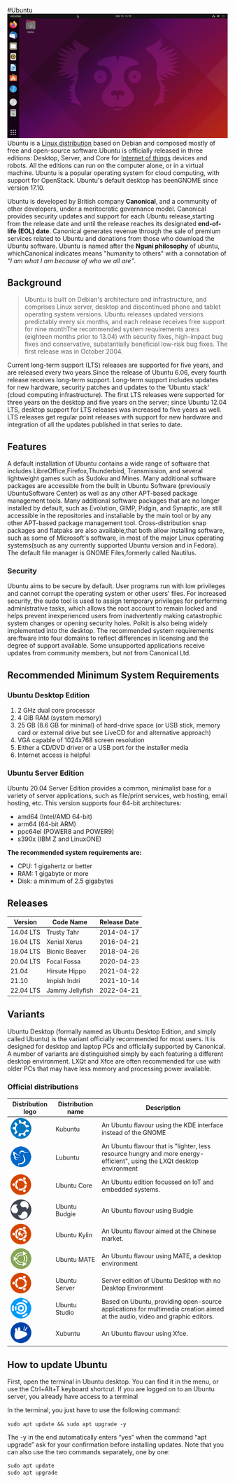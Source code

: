 #Ubuntu 
![Ubuntu image](desktop.png)
Ubuntu is a [Linux distribution](https://en.wikipedia.org/wiki/Linux_distribution) based on Debian and composed mostly of free and open-source software.Ubuntu is officially released in three editions: Desktop, Server, and Core for [Internet of things](https://en.wikipedia.org/wiki/Internet_of_things) devices and robots. All the editions can run on the computer alone, or in a virtual machine. Ubuntu is a popular operating system for cloud computing, with support for OpenStack. Ubuntu's default desktop has beenGNOME since version 17.10.

Ubuntu is developed by British company **Canonical**, and a community of other developers, under a meritocratic governance model. Canonical provides security updates and support for each Ubuntu release,starting from the release date and until the release reaches its designated **end-of-life (EOL) date**. Canonical generates revenue through the sale of premium services related to Ubuntu and donations from those who download the Ubuntu software. Ubuntu is named after the **Nguni philosophy** of ubuntu, whichCanonical indicates means "humanity to others" with a connotation of *"I am what I am because of who we all are"*.

## Background
>Ubuntu is built on Debian's architecture and infrastructure, and comprises Linux server, desktop and discontinued phone and tablet operating system versions. Ubuntu releases updated versions predictably every six months, and each release receives free support for nine monthThe recommended system requirements are:s (eighteen months prior to 13.04) with security fixes, high-impact bug fixes and conservative, substantially beneficial low-risk bug fixes. The first release was in October 2004.

Current long-term support (LTS) releases are supported for five years, and are released every two years.Since the release of Ubuntu 6.06, every fourth release receives long-term support. Long-term support includes updates for new hardware, security patches and updates to the 'Ubuntu stack' (cloud computing infrastructure). The first LTS releases were supported for three years on the desktop and five years on the server; since Ubuntu 12.04 LTS, desktop support for LTS releases was increased to five years as well. LTS releases get regular point releases with support for new hardware and integration of all the updates published in that series to date.

## Features 
A default installation of Ubuntu contains a wide range of software that includes LibreOffice,Firefox,Thunderbird, Transmission, and several lightweight games such as Sudoku and Mines. Many additional software packages are accessible from the built in Ubuntu Software (previously UbuntuSoftware Center) as well as any other APT-based package management tools. Many additional software packages that are no longer installed by default, such as Evolution, GIMP, Pidgin, and Synaptic, are still accessible in the repositories and installable by the main tool or by any other APT-based package management tool. Cross-distribution snap packages and flatpaks are also available,that both allow installing software, such as some of Microsoft's software, in most of the major Linux operating systems(such as any currently supported Ubuntu version and in Fedora). The default file manager is GNOME Files,formerly called Nautilus.

### Security
Ubuntu aims to be secure by default. User programs run with low privileges and cannot corrupt the operating system or other users' files. For increased security, the sudo tool is used to assign temporary privileges for performing administrative tasks, which allows the root account to remain locked and helps prevent inexperienced users from inadvertently making catastrophic system changes or opening security holes. Polkit is also being widely implemented into the desktop. The recommended system requirements are:ftware into four domains to reflect differences in licensing and the degree of support available. Some unsupported applications receive updates from community members, but not from Canonical Ltd.

## Recommended Minimum System Requirements

### Ubuntu Desktop Edition
1. 2 GHz dual core processor
2. 4 GiB RAM (system memory)
3. 25 GB (8.6 GB for minimal) of hard-drive space (or USB stick, memory card or external drive but see LiveCD for and alternative approach)
4. VGA capable of 1024x768 screen resolution 
5. Either a CD/DVD driver or a USB port for the installer media
6. Internet access is helpful

### Ubuntu Server Edition
Ubuntu 20.04 Server Edition provides a common, minimalist base for a variety of server applications, such as file/print services, web hosting, email hosting, etc. This version supports four 64-bit architectures:
* amd64 (Intel/AMD 64-bit)
* arm64 (64-bit ARM)
* ppc64el (POWER8 and POWER9)
* s390x (IBM Z and LinuxONE)

**The recommended system requirements are:**

* CPU: 1 gigahertz or better
* RAM: 1 gigabyte or more
* Disk: a minimum of 2.5 gigabytes 

## Releases
|**Version**|**Code Name**  |**Release Date**|
|-----------|---------------|----------------|
|14.04 LTS  |Trusty Tahr    |2014-04-17      |
|16.04 LTS  |Xenial Xerus   |2016-04-21      |
|18.04 LTS  |Bionic Beaver  | 2018-04-26     |
|20.04 LTS  |Focal Fossa    |2020-04-23      |
|21.04      |Hirsute Hippo  | 2021-04-22     |
|21.10      |Impish Indri |2021-10-14        |
|22.04 LTS  |Jammy Jellyfish| 2022-04-21     |

## Variants
Ubuntu Desktop (formally named as Ubuntu Desktop Edition, and simply called Ubuntu) is the variant officially recommended for most users. It is designed for desktop and laptop PCs and officially supported by Canonical. A number of variants are distinguished simply by each featuring a different desktop environment. LXQt and Xfce are often recommended for use with older PCs that may have less memory and processing power available.

### Official distributions
|**Distribution logo**|**Distribution name**|**Description**|
|---------------------|---------------------|---------------|
|![kubuntu](kubuntu.png)| Kubuntu|An Ubuntu flavour using the KDE interface instead of the GNOME|
|![lubuntu](lubuntu.png)|Lubuntu|An Ubuntu flavour that is "lighter, less resource hungry and more energy-efficient", using the LXQt desktop environment|
|![ubuntu core](core.png)| Ubuntu Core|An Ubuntu edition focussed on IoT and embedded systems.|
|![ubuntu budgie](budgie.png)| Ubuntu Budgie| An Ubuntu flavour using Budgie|
|![ubuntu kylin](kylin.png)|Ubuntu Kylin|An Ubuntu flavour aimed at the Chinese market.|
|![ubuntu mate](mate.png)| Ubuntu MATE|An Ubuntu flavour using MATE, a desktop environment|
|![ubuntu server](core.png)| Ubuntu Server| Server edition of Ubuntu Desktop with no Desktop Environment|
|![ubuntu studio](studio.png)|Ubuntu Studio|Based on Ubuntu, providing open-source applications for multimedia creation aimed at the audio, video and graphic editors.|
|![xubuntu](xubuntu.png)| Xubuntu|An Ubuntu flavour using Xfce.|

## How to update Ubuntu
First, open the terminal in Ubuntu desktop. You can find it in the menu, or use the Ctrl+Alt+T keyboard shortcut. If you are logged on to an Ubuntu server, you already have access to a terminal

In the terminal, you just have to use the following command:

`sudo apt update && sudo apt upgrade -y`

The -y in the end automatically enters “yes” when the command “apt upgrade” ask for your confirmation before installing updates. Note that you can also use the two commands separately, one by one:

```
sudo apt update
sudo apt upgrade
```